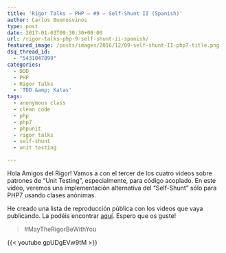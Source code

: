 ```yaml
---
title: 'Rigor Talks – PHP – #9 – Self-Shunt II (Spanish)'
author: Carlos Buenosvinos
type: post
date: 2017-01-03T09:30:30+00:00
url: /rigor-talks-php-9-self-shunt-ii-spanish/
featured_image: /posts/images/2016/12/09-self-shunt-II-php7-title.png
dsq_thread_id:
  - "5431047899"
categories:
  - DDD
  - PHP
  - Rigor Talks
  - 'TDD &amp; Katas'
tags:
  - anonymous class
  - clean code
  - php
  - php7
  - phpunit
  - rigor talks
  - self-shunt
  - unit testing

---
```

Hola Amigos del Rigor! Vamos a con el tercer de los cuatro videos sobre patrones de &#8220;Unit Testing&#8221;, especialmente, para código acoplado. En este video, veremos una implementación alternativa del &#8220;Self-Shunt&#8221; sólo para PHP7 usando clases anónimas.

He creado una lista de reproducción pública con los videos que vaya publicando. La podéis encontrar <a href="https://www.youtube.com/playlist?list=PLfgj7DYkKH3Cd8bdu5SIHGYXh_bPV2idP" target="_blank">aquí</a>. Espero que os guste!

> #MayTheRigorBeWithYou

<!--more-->

{{< youtube gpUDgEVw9tM >}}